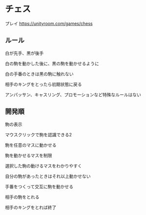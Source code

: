 # チェス

プレイ
https://unityroom.com/games/chess

## ルール

白が先手、黒が後手

白の駒を動かした後に、黒の駒を動かせるように

白の手番のときは黒の駒に触れない

相手のキングをとったら初期状態に戻る

アンパッサン、キャスリング、プロモーションなど特殊なルールはない

## 開発順

駒の表示

マウスクリックで駒を認識できる2

駒を任意のマスに動かせる

駒を動かせるマスを制限

選択した駒の動けるマスをわかりやすく

自分の駒があったときはそれ以上動かせない

手番をつくって交互に駒を動かせる

相手の駒をとれる

相手のキングをとれば終了

